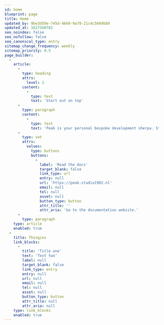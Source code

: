 ```yaml
---
id: home
blueprint: page
title: Home
updated_by: 9be3d58e-745d-4669-9a70-21c4c5049b89
updated_at: 1627560782
seo_noindex: false
seo_nofollow: false
seo_canonical_type: entry
sitemap_change_frequency: weekly
sitemap_priority: 0.5
page_builder:
  -
    article:
      -
        type: heading
        attrs:
          level: 1
        content:
          -
            type: text
            text: 'Start out on top'
      -
        type: paragraph
        content:
          -
            type: text
            text: 'Peak is your personal bespoke development sherpa. Start every project with this kit full of development goodies.'
      -
        type: set
        attrs:
          values:
            type: buttons
            buttons:
              -
                label: 'Read the docs'
                target_blank: false
                link_type: url
                entry: null
                url: 'https://peak.studio1902.nl'
                email: null
                tel: null
                asset: null
                button_type: button
                attr_title: ''
                attr_aria: 'Go to the documentation website.'
      -
        type: paragraph
    type: article
    enabled: true
  -
    title: Thingies
    link_blocks:
      -
        title: 'Title one'
        text: 'Text two'
        label: null
        target_blank: false
        link_type: entry
        entry: null
        url: null
        email: null
        tel: null
        asset: null
        button_type: button
        attr_title: null
        attr_aria: null
    type: link_blocks
    enabled: true
---
```


